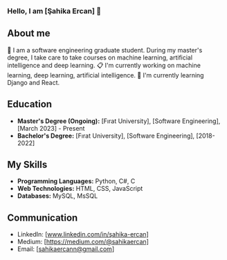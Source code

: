 ### Hello, I am [Şahika Ercan] 👋

## About me
📌 I am a software engineering graduate student. During my master's degree, I take care to take courses on machine learning, artificial intelligence and deep learning.
📋 I'm currently working on machine learning, deep learning, artificial intelligence.
🔸 I'm currently learning Django and React.

## Education
- **Master's Degree (Ongoing):** [Fırat University], [Software Engineering], [March 2023] - Present
- **Bachelor's Degree:** [Fırat University], [Software Engineering], [2018-2022]

## My Skills
- **Programming Languages:** Python, C#, C
- **Web Technologies:** HTML, CSS, JavaScript
- **Databases:** MySQL, MsSQL

## Communication
- LinkedIn: [www.linkedin.com/in/şahika-ercan]
- Medium: [https://medium.com/@sahikaercan]
- Email: [sahikaercann@gmail.com]
